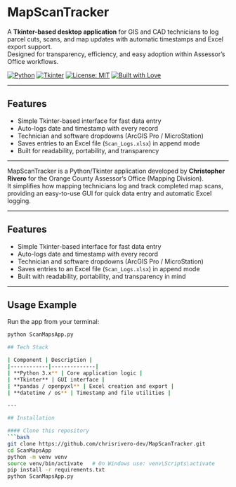 # MapScanTracker


A **Tkinter-based desktop application** for GIS and CAD technicians to log parcel cuts, scans, and map updates with automatic timestamps and Excel export support.  
Designed for transparency, efficiency, and easy adoption within Assessor’s Office workflows.

[![Python](https://img.shields.io/badge/Python-3.10+-blue.svg)](https://www.python.org/)
[![Tkinter](https://img.shields.io/badge/GUI-Tkinter-lightgrey.svg)](https://docs.python.org/3/library/tkinter.html)
[![License: MIT](https://img.shields.io/badge/License-MIT-yellow.svg)](./LICENSE)
[![Built with Love](https://img.shields.io/badge/Built%20with❤️-Tkinter%20%26%20Pandas-orange.svg)](#)

---

## Features
- Simple Tkinter-based interface for fast data entry  
- Auto-logs date and timestamp with every record  
- Technician and software dropdowns (ArcGIS Pro / MicroStation)  
- Saves entries to an Excel file (`Scan_Logs.xlsx`) in append mode  
- Built for readability, portability, and transparency  

---

MapScanTracker is a Python/Tkinter application developed by **Christopher Rivero** for the Orange County Assessor’s Office (Mapping Division).  
It simplifies how mapping technicians log and track completed map scans, providing an easy-to-use GUI for quick data entry and automatic Excel logging.

---

## Features

- Simple Tkinter-based interface for fast data entry  
- Auto-logs date and timestamp with every record  
- Technician and software dropdowns (ArcGIS Pro / MicroStation)  
- Saves entries to an Excel file (`Scan_Logs.xlsx`) in append mode  
- Built with readability, portability, and transparency in mind  


---
## Usage Example

Run the app from your terminal:
```bash
python ScanMapsApp.py

## Tech Stack

| Component | Description |
|------------|--------------|
| **Python 3.x** | Core application logic |
| **Tkinter** | GUI interface |
| **pandas / openpyxl** | Excel creation and export |
| **datetime / os** | Timestamp and file utilities |

---

## Installation

#### Clone this repository
```bash
git clone https://github.com/chrisrivero-dev/MapScanTracker.git
cd ScanMapsApp
python -m venv venv
source venv/bin/activate   # On Windows use: venv\Scripts\activate
pip install -r requirements.txt
python ScanMapsApp.py

